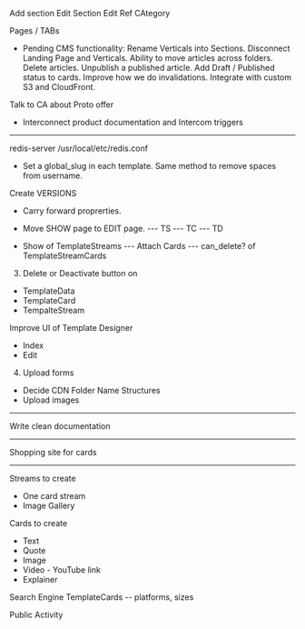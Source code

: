 Add section
Edit Section
Edit Ref CAtegory






Pages / TABs

- Pending CMS functionality: Rename Verticals into Sections. Disconnect Landing Page and Verticals. Ability to move articles across folders. Delete articles. Unpublish a published article. Add Draft / Published status to cards. Improve how we do invalidations. Integrate with custom S3 and CloudFront.

Talk to CA about Proto offer

- Interconnect product documentation and Intercom triggers

------------------------------------------------------------------------------------------------------------------------------


redis-server /usr/local/etc/redis.conf

- Set a global_slug in each template. Same method to remove spaces from username.

Create VERSIONS
- Carry forward proprerties.

- Move SHOW page to EDIT page.
--- TS
--- TC
--- TD

- Show of TemplateStreams
--- Attach Cards
--- can_delete? of TemplateStreamCards

3. Delete or Deactivate button on
- TemplateData
- TemplateCard
- TempalteStream

Improve UI of Template Designer
- Index
- Edit

4. Upload forms
- Decide CDN Folder Name Structures
- Upload images

------------------------------------------------------------------------------------

Write clean documentation

------------------------------------------------------------------------------------

Shopping site for cards

------------------------------------------------------------------------------------

Streams to create
- One card stream
- Image Gallery

Cards to create
- Text
- Quote
- Image
- Video - YouTube link
- Explainer

Search Engine
TemplateCards -- platforms, sizes

Public Activity
